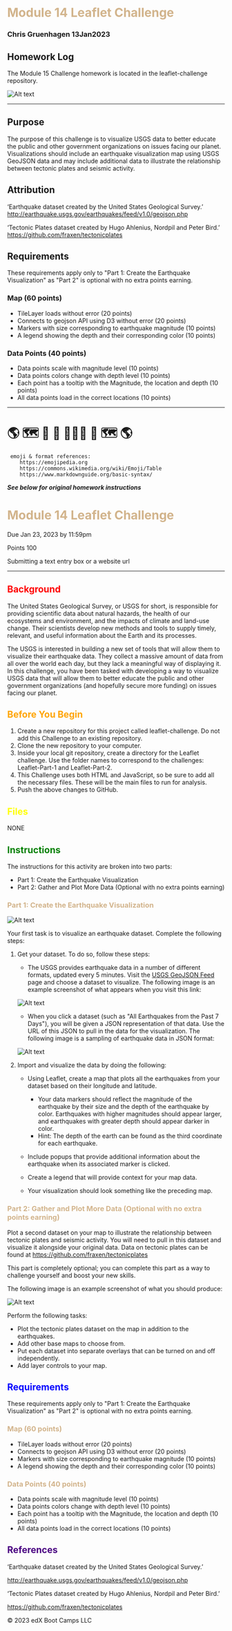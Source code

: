 #  <span style="color:tan"> **Module 14 Leaflet Challenge**  </span>
### Chris Gruenhagen 13Jan2023
## **Homework Log**

The Module 15 Challenge homework is located in the leaflet-challenge repository.

![Alt text](/Leaflet-Part-1/basemap.png "USGS GeoJSON Feed main page")


---
## **Purpose**

The purpose of this challenge is to visualize USGS data to better educate the public and other government organizations on issues facing our planet. Visualizations should include an earthquake visualization map using USGS GeoJSON data and may include additional data to illustrate the relationship between tectonic plates and seismic activity.


## **Attribution**

‘Earthquake dataset created by the United States Geological Survey.’
http://earthquake.usgs.gov/earthquakes/feed/v1.0/geojson.php

‘Tectonic Plates dataset created by Hugo Ahlenius, Nordpil and Peter Bird.’
https://github.com/fraxen/tectonicplates

## **Requirements**
These requirements apply only to "Part 1: Create the Earthquake Visualization" as "Part 2" is optional with no extra points earning.

### **Map (60 points)**
* TileLayer loads without error (20 points)
* Connects to geojson API using D3 without error (20 points)
* Markers with size corresponding to earthquake magnitude (10 points)
* A legend showing the depth and their corresponding color (10 points)

### **Data Points (40 points)**
* Data points scale with magnitude level (10 points)
* Data points colors change with depth level (10 points)
* Each point has a tooltip with the Magnitude, the location and depth (10 points)
* All data points load in the correct locations (10 points) 

---

# 🌎 🗺️ 📍 🔢 &#x1F469;&#x200d;&#x1F4bb;🔢 📍 🗺️ 🌎
     emoji & format references:
        https://emojipedia.org
        https://commons.wikimedia.org/wiki/Emoji/Table
        https://www.markdownguide.org/basic-syntax/

        
***See below for original homework instructions***
# <span style="color:tan"> Module 14 Leaflet Challenge </span>
Due Jan 23, 2023 by 11:59pm 

Points 100 

Submitting a text entry box or a website url
_________________________________________________________
## <span style="color:red"> **Background**  </span>

The United States Geological Survey, or USGS for short, is responsible for providing scientific data about natural hazards, the health of our ecosystems and environment, and the impacts of climate and land-use change. Their scientists develop new methods and tools to supply timely, relevant, and useful information about the Earth and its processes.

The USGS is interested in building a new set of tools that will allow them to visualize their earthquake data. They collect a massive amount of data from all over the world each day, but they lack a meaningful way of displaying it. In this challenge, you have been tasked with developing a way to visualize USGS data that will allow them to better educate the public and other government organizations (and hopefully secure more funding) on issues facing our planet.

##  <span style="color:orange"> **Before You Begin** </span>

1. Create a new repository for this project called leaflet-challenge. Do not add this Challenge to an existing repository.
2. Clone the new repository to your computer.
3. Inside your local git repository, create a directory for the Leaflet challenge. Use the folder names to correspond to the challenges: Leaflet-Part-1 and Leaflet-Part-2.
4. This Challenge uses both HTML and JavaScript, so be sure to add all the necessary files. These will be the main files to run for analysis.
5. Push the above changes to GitHub.

##  <span style="color:yellow"> **Files** </span>

NONE
<!-- 
Download the following files to help you get started:

<a href = "https://static.bc-edx.com/data/dl-1-1/m14/lms/starter/Starter_Code_v1.zip " target = "_blank"> Module 14 Challenge files </a> -->


##  <span style="color:green">  **Instructions** </span>
The instructions for this activity are broken into two parts:
* Part 1: Create the Earthquake Visualization
* Part 2: Gather and Plot More Data (Optional with no extra points earning)

###  <span style="color:tan">  **Part 1: Create the Earthquake Visualization** </span>

![Alt text](https://static.bc-edx.com/data/dl-1-1/m15/lms/img/2-BasicMap.jpg "Earthquake Map")

Your first task is to visualize an earthquake dataset. Complete the following steps:
1. Get your dataset. To do so, follow these steps:
    * The USGS provides earthquake data in a number of different formats, updated every 5 minutes. Visit the  <a href = "http://earthquake.usgs.gov/earthquakes/feed/v1.0/geojson.php" target = "_blank"> USGS GeoJSON Feed </a> page and choose a dataset to visualize. The following image is an example screenshot of what appears when you visit this link:
    
    ![Alt text](https://static.bc-edx.com/data/dl-1-1/m15/lms/img/3-Data.jpg "USGS GeoJSON Feed main page")

    * When you click a dataset (such as "All Earthquakes from the Past 7 Days"), you will be given a JSON representation of that data. Use the URL of this JSON to pull in the data for the visualization. The following image is a sampling of earthquake data in JSON format:

     ![Alt text](https://static.bc-edx.com/data/dl-1-1/m15/lms/img/4-JSON.jpg "USGS GeoJSON data")
     
2. Import and visualize the data by doing the following:
    * Using Leaflet, create a map that plots all the earthquakes from your dataset based on their longitude and latitude.
        * Your data markers should reflect the magnitude of the earthquake by their size and the depth of the earthquake by color. Earthquakes with higher magnitudes should appear larger, and earthquakes with greater depth should appear darker in color.
        * Hint: The depth of the earth can be found as the third coordinate for each earthquake.

    * Include popups that provide additional information about the earthquake when its associated marker is clicked.
    * Create a legend that will provide context for your map data.
    * Your visualization should look something like the preceding map.

###  <span style="color:tan">  **Part 2: Gather and Plot More Data (Optional with no extra points earning)** </span>
Plot a second dataset on your map to illustrate the relationship between tectonic plates and seismic activity. You will need to pull in this dataset and visualize it alongside your original data. Data on tectonic plates can be found at <a href = "https://github.com/fraxen/tectonicplates" target = "_blank"> https://github.com/fraxen/tectonicplates </a> 

This part is completely optional; you can complete this part as a way to challenge yourself and boost your new skills.

The following image is an example screenshot of what you should produce:

![Alt text](https://static.bc-edx.com/data/dl-1-1/m15/lms/img/5-Advanced.jpg "Earthquake and Tectonic plate map")


Perform the following tasks:
* Plot the tectonic plates dataset on the map in addition to the earthquakes.
* Add other base maps to choose from.
* Put each dataset into separate overlays that can be turned on and off independently.
* Add layer controls to your map.

##  <span style="color:blue"> **Requirements** </span>
These requirements apply only to "Part 1: Create the Earthquake Visualization" as "Part 2" is optional with no extra points earning.

### <span style="color:tan">**Map (60 points)**</span>
* TileLayer loads without error (20 points)
* Connects to geojson API using D3 without error (20 points)
* Markers with size corresponding to earthquake magnitude (10 points)
* A legend showing the depth and their corresponding color (10 points)

### <span style="color:tan">**Data Points (40 points)**</span>
* Data points scale with magnitude level (10 points)
* Data points colors change with depth level (10 points)
* Each point has a tooltip with the Magnitude, the location and depth (10 points)
* All data points load in the correct locations (10 points) 

## <span style="color:indigo"> **References**  </span>
‘Earthquake dataset created by the United States Geological Survey.’

http://earthquake.usgs.gov/earthquakes/feed/v1.0/geojson.php

‘Tectonic Plates dataset created by Hugo Ahlenius, Nordpil and Peter Bird.’

https://github.com/fraxen/tectonicplates

© 2023 edX Boot Camps LLC

<!-- Links to New Things I've learned:
https://stackoverflow.com/questions/13239368/how-to-close-git-commit-editor -->
<!-- https://colorbrewer2.org/#type=sequential&scheme=YlGn&n=9 -->
<!-- https://www.w3schools.com/colors/colors_picker.asp -->